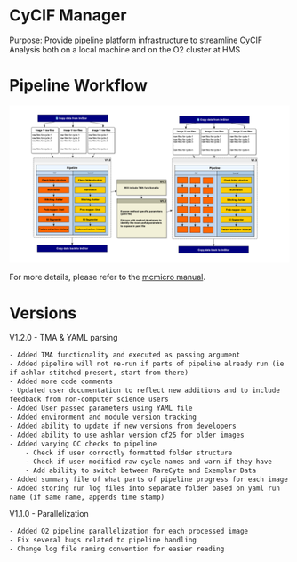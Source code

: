 # CyCIF Manager

Purpose: Provide pipeline platform infrastructure to streamline CyCIF Analysis
both on a local machine and on the O2 cluster at HMS

# Pipeline Workflow
![CyCIF Pipeline Plan](/images/CyCif_Pipeline_Plan.png)

For more details, please refer to the [mcmicro
manual](https://labsyspharm.github.io/mcmicro/).

# Versions
V1.2.0 - TMA & YAML parsing

	- Added TMA functionality and executed as passing argument 
	- Added pipeline will not re-run if parts of pipeline already run (ie if ashlar stitched present, start from there) 
	- Added more code comments
	- Updated user documentation to reflect new additions and to include feedback from non-computer science users 
	- Added User passed parameters using YAML file 
	- Added environment and module version tracking
	- Added ability to update if new versions from developers
	- Added ability to use ashlar version cf25 for older images
	- Added varying QC checks to pipeline
		- Check if user correctly formatted folder structure 
		- Check if user modified raw cycle names and warn if they have
		- Add ability to switch between RareCyte and Exemplar Data
	- Added summary file of what parts of pipeline progress for each image
	- Added storing run log files into separate folder based on yaml run name (if same name, appends time stamp)

V1.1.0 - Parallelization

	- Added O2 pipeline parallelization for each processed image
	- Fix several bugs related to pipeline handling 
	- Change log file naming convention for easier reading
